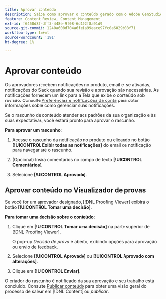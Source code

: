 ```yaml
---
title: Aprovar conteúdo
description: Saiba como aprovar o conteúdo gerado com o Adobe GenStudio for Performance Marketing.
feature: Content Review, Content Management
exl-id: f6458d8f-dff3-448e-9f08-6d192f8a91d9
source-git-commit: 1240a608d704a6fe1a99eace97fc0a6029b08f71
workflow-type: tm+mt
source-wordcount: '191'
ht-degree: 1%

---
```


# Aprovar conteúdo

Os aprovadores recebem notificações no produto, email e, se ativadas, notificações do Slack quando sua revisão e aprovação são necessárias. As notificações fornecem um link para a Tela que exibe o conteúdo sob revisão. Consulte [Preferências e notificações da conta](https://experienceleague.adobe.com/en/docs/core-services/interface/features/account-preferences) para obter informações sobre como gerenciar suas notificações.

Se o rascunho de conteúdo atender aos padrões da sua organização e às suas expectativas, você estará pronto para aprovar o rascunho.

**Para aprovar um rascunho**:

1. Acesse o rascunho da notificação no produto ou clicando no botão **[!UICONTROL Exibir todas as notificações]** do email de notificação para navegar até o rascunho.

1. (Opcional) Insira comentários no campo de texto **[!UICONTROL Comentários]**.

1. Selecione **[!UICONTROL Aprovado]**.

## Aprovar conteúdo no Visualizador de provas

Se você for um aprovador designado, [!DNL Proofing Viewer] exibirá o botão **[!UICONTROL Tomar uma decisão]**.

**Para tomar uma decisão sobre o conteúdo**:

1. Clique em **[!UICONTROL Tomar uma decisão]** na parte superior de [!DNL Proofing Viewer].

   O pop-up _Decisão de prova_ é aberto, exibindo opções para aprovação ou envio de feedback.

1. Selecione **[!UICONTROL Aprovado]** ou **[!UICONTROL Aprovado com alterações]**.

1. Clique em **[!UICONTROL Enviar]**.

O criador do rascunho é notificado da sua aprovação e seu trabalho está concluído. Consulte [Publicar conteúdo](/help/user-guide/approvals/publish-content.md) para obter uma visão geral do processo de salvar em [!DNL Content] ou _publicar_.
